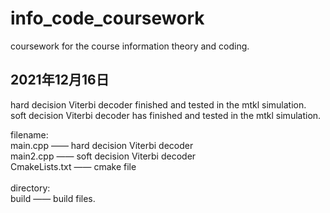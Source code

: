 # info_code_coursework
coursework for the course information theory and coding.

## 2021年12月16日 
hard decision Viterbi decoder finished and tested in the mtkl simulation. <br />
soft decision Viterbi decoder has finished and tested in the mtkl simulation.

filename:<br />
main.cpp —— hard decision Viterbi decoder <br />
main2.cpp —— soft decision Viterbi decoder <br />
CmakeLists.txt —— cmake file <br />
<br />
directory: <br />
build —— build files.
